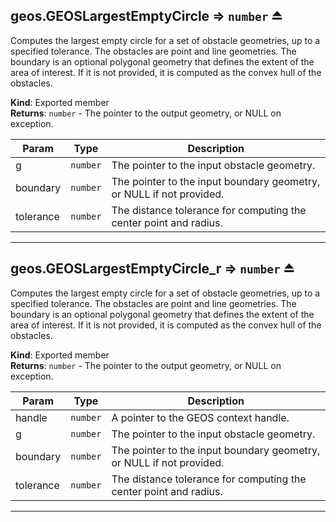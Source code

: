<a name="exp_module_geos--geos.GEOSLargestEmptyCircle"></a>

## geos.GEOSLargestEmptyCircle ⇒ <code>number</code> ⏏
Computes the largest empty circle for a set of obstacle geometries, up to a specified tolerance.
The obstacles are point and line geometries.
The boundary is an optional polygonal geometry that defines the extent of the area of interest.
If it is not provided, it is computed as the convex hull of the obstacles.

**Kind**: Exported member  
**Returns**: <code>number</code> - The pointer to the output geometry, or NULL on exception.  

| Param | Type | Description |
| --- | --- | --- |
| g | <code>number</code> | The pointer to the input obstacle geometry. |
| boundary | <code>number</code> | The pointer to the input boundary geometry, or NULL if not provided. |
| tolerance | <code>number</code> | The distance tolerance for computing the center point and radius. |


---
<a name="exp_module_geos--geos.GEOSLargestEmptyCircle_r"></a>

## geos.GEOSLargestEmptyCircle\_r ⇒ <code>number</code> ⏏
Computes the largest empty circle for a set of obstacle geometries, up to a specified tolerance.
The obstacles are point and line geometries.
The boundary is an optional polygonal geometry that defines the extent of the area of interest.
If it is not provided, it is computed as the convex hull of the obstacles.

**Kind**: Exported member  
**Returns**: <code>number</code> - The pointer to the output geometry, or NULL on exception.  

| Param | Type | Description |
| --- | --- | --- |
| handle | <code>number</code> | A pointer to the GEOS context handle. |
| g | <code>number</code> | The pointer to the input obstacle geometry. |
| boundary | <code>number</code> | The pointer to the input boundary geometry, or NULL if not provided. |
| tolerance | <code>number</code> | The distance tolerance for computing the center point and radius. |


---
